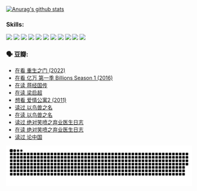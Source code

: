 
[![Anurag's github stats](https://github-readme-stats.vercel.app/api?username=w940853815)](https://github.com/anuraghazra/github-readme-stats)

### Skills:

<code><img height="32" src="https://cdn.jsdelivr.net/npm/simple-icons@v5/icons/python.svg"></code>
<code><img height="32" src="https://cdn.jsdelivr.net/npm/simple-icons@v5/icons/javascript.svg"></code>
<code><img height="32" src="https://cdn.jsdelivr.net/npm/simple-icons@v5/icons/django.svg"></code>
<code><img height="32" src="https://cdn.jsdelivr.net/npm/simple-icons@v5/icons/flask.svg"></code>
<code><img height="32" src="https://cdn.jsdelivr.net/npm/simple-icons@v5/icons/vuetify.svg"></code>
<code><img height="32" src="https://cdn.jsdelivr.net/npm/simple-icons@v5/icons/git.svg"></code>
<code><img height="32" src="https://cdn.jsdelivr.net/npm/simple-icons@v5/icons/docker.svg"></code>
<code><img height="32" src="https://cdn.jsdelivr.net/npm/simple-icons@v5/icons/postgresql.svg"></code>
<code><img height="32" src="https://cdn.jsdelivr.net/npm/simple-icons@v5/icons/elasticsearch.svg"></code>
<code><img height="32" src="https://cdn.jsdelivr.net/npm/simple-icons@v5/icons/macos.svg"></code>
<code><img height="32" src="https://cdn.jsdelivr.net/npm/simple-icons@v5/icons/linux.svg"></code>

### 🗣 豆瓣:

<!-- DOUBAN-ACTIVITIES:START -->
- [在看 重生之门‎ (2022)](https://www.douban.com/people/136069238/status/3882598762/?_i=54237184)
- [在看 亿万 第一季 Billions Season 1‎ (2016)](https://www.douban.com/people/136069238/status/3878098700/?_i=54237184)
- [在读 蒋经国传](https://www.douban.com/people/136069238/status/3877458956/?_i=54237184)
- [在读 梁启超](https://www.douban.com/people/136069238/status/3876806133/?_i=54237184)
- [想看 爱情公寓2‎ (2011)](https://www.douban.com/people/136069238/status/3876682115/?_i=54237184)
- [读过 以鸟兽之名](https://www.douban.com/people/136069238/status/3876369302/?_i=54237184)
- [在读 以鸟兽之名](https://www.douban.com/people/136069238/status/3869094471/?_i=54237184)
- [读过 绝对笑喷之弃业医生日志](https://www.douban.com/people/136069238/status/3869093225/?_i=54237184)
- [在读 绝对笑喷之弃业医生日志](https://www.douban.com/people/136069238/status/3862106751/?_i=54237184)
- [读过 论中国](https://www.douban.com/people/136069238/status/3862105795/?_i=54237184)
<!-- DOUBAN-ACTIVITIES:END -->


![Snake animation](https://raw.githubusercontent.com/w940853815/w940853815/output/github-contribution-grid-snake.svg)

<!--
**w940853815/w940853815** is a ✨ _special_ ✨ repository because its `README.md` (this file) appears on your GitHub profile.

Here are some ideas to get you started:

- 🔭 I’m currently working on ...
- 🌱 I’m currently learning ...
- 👯 I’m looking to collaborate on ...
- 🤔 I’m looking for help with ...
- 💬 Ask me about ...
- 📫 How to reach me: ...
- 😄 Pronouns: ...
- ⚡ Fun fact: ...
-->
